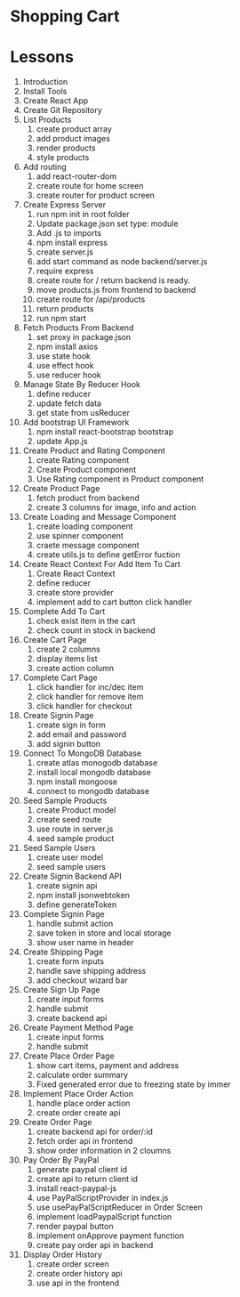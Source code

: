 # Shopping Cart

# Lessons
1. Introduction
2. Install Tools
3. Create React App
4. Create Git Repository
5. List Products
    1. create product array
    2. add product images
    3. render products
    4. style products
6. Add routing
    1. add react-router-dom
    2. create route for home screen
    3. create router for product screen
7. Create Express Server
   1. run npm init in root folder
   2. Update package.json set type: module
   3. Add .js to imports
   4. npm install express
   5. create server.js
   6. add start command as node backend/server.js
   7. require express
   8. create route for / return backend is ready.
   9. move products.js from frontend to backend
   10. create route for /api/products
   11. return products
   12. run npm start
8. Fetch Products From Backend
   1. set proxy in package.json
   2. npm install axios
   3. use state hook
   4. use effect hook
   5. use reducer hook
9. Manage State By Reducer Hook
   1. define reducer
   2. update fetch data
   3. get state from usReducer
10. Add bootstrap UI Framework
    1. npm install react-bootstrap bootstrap
    2. update App.js
11. Create Product and Rating Component
    1. create Rating component
    2. Create Product component
    3. Use Rating component in Product component
12. Create Product Page
    1. fetch product from backend
    2. create 3 columns for image, info and action
13. Create Loading and Message Component
    1. create loading component
    2. use spinner component
    3. craete message component
    4. create utils.js to define getError fuction
14. Create React Context For Add Item To Cart
    1. Create React Context
    2. define reducer
    3. create store provider
    4. implement add to cart button click handler
15. Complete Add To Cart
    1. check exist item in the cart
    2. check count in stock in backend
16. Create Cart Page
    1. create 2 columns
    2. display items list
    3. create action column
17. Complete Cart Page
    1. click handler for inc/dec item
    2. click handler for remove item
    3. click handler for checkout
18. Create Signin Page
    1. create sign in form
    2. add email and password
    3. add signin button
19. Connect To MongoDB Database
    1. create atlas monogodb database
    2. install local mongodb database
    3. npm install mongoose
    4. connect to mongodb database
20. Seed Sample Products
    1. create Product model
    2. create seed route
    3. use route in server.js
    4. seed sample product
21. Seed Sample Users
    1. create user model
    2. seed sample users
22. Create Signin Backend API
    1. create signin api
    2. npm install jsonwebtoken
    3. define generateToken
23. Complete Signin Page
    1. handle submit action
    2. save token in store and local storage
    3. show user name in header
24. Create Shipping Page
    1. create form inputs
    2. handle save shipping address
    3. add checkout wizard bar
25. Create Sign Up Page
    1. create input forms
    2. handle submit
    3. create backend api
26. Create Payment Method Page
    1. create input forms
    2. handle submit
27. Create Place Order Page
    1. show cart items, payment and address
    2. calculate order summary
    3. Fixed generated error due to freezing state by immer
28. Implement Place Order Action
    1. handle place order action
    2. create order create api
29. Create Order Page
    1. create backend api for order/:id
    2. fetch order api in frontend
    3. show order information in 2 cloumns
30. Pay Order By PayPal
    1. generate paypal client id
    2. create api to return client id
    3. install react-paypal-js
    4. use PayPalScriptProvider in index.js
    5. use usePayPalScriptReducer in Order Screen
    6. implement loadPaypalScript function
    7. render paypal button
    8. implement onApprove payment function
    9. create pay order api in backend
31. Display Order History
    1. create order screen
    2. create order history api
    3. use api in the frontend